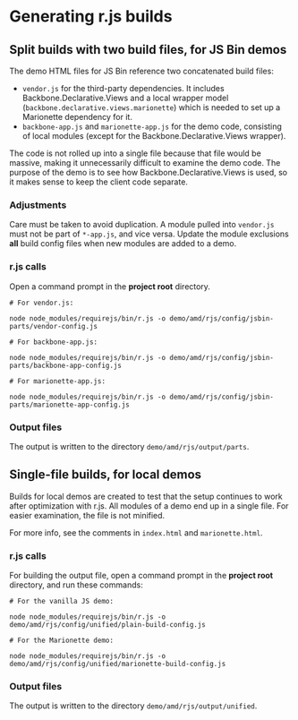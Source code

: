 # Generating r.js builds

## Split builds with two build files, for JS Bin demos

The demo HTML files for JS Bin reference two concatenated build files:

- `vendor.js` for the third-party dependencies. It includes Backbone.Declarative.Views and a local wrapper model (`backbone.declarative.views.marionette`) which is needed to set up a Marionette dependency for it.
- `backbone-app.js` and `marionette-app.js` for the demo code, consisting of local modules (except for the Backbone.Declarative.Views wrapper).

The code is not rolled up into a single file because that file would be massive, making it unnecessarily difficult to examine the demo code. The purpose of the demo is to see how Backbone.Declarative.Views is used, so it makes sense to keep the client code separate.

### Adjustments

Care must be taken to avoid duplication. A module pulled into `vendor.js` must not be part of `*-app.js`, and vice versa. Update the module exclusions **all** build config files when new modules are added to a demo.

### r.js calls

Open a command prompt in the **project root** directory.

```
# For vendor.js:

node node_modules/requirejs/bin/r.js -o demo/amd/rjs/config/jsbin-parts/vendor-config.js

# For backbone-app.js:

node node_modules/requirejs/bin/r.js -o demo/amd/rjs/config/jsbin-parts/backbone-app-config.js

# For marionette-app.js:

node node_modules/requirejs/bin/r.js -o demo/amd/rjs/config/jsbin-parts/marionette-app-config.js
```

### Output files

The output is written to the directory `demo/amd/rjs/output/parts`.


## Single-file builds, for local demos

Builds for local demos are created to test that the setup continues to work after optimization with r.js. All modules of a demo end up in a single file. For easier examination, the file is not minified.

For more info, see the comments in `index.html` and `marionette.html`.

### r.js calls

For building the output file, open a command prompt in the **project root** directory, and run these commands:

```
# For the vanilla JS demo:

node node_modules/requirejs/bin/r.js -o demo/amd/rjs/config/unified/plain-build-config.js

# For the Marionette demo:

node node_modules/requirejs/bin/r.js -o demo/amd/rjs/config/unified/marionette-build-config.js
```

### Output files

The output is written to the directory `demo/amd/rjs/output/unified`.